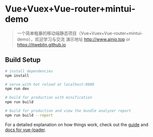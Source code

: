 # Vue+Vuex+Vue-router+mintui-demo

> 一个简单粗暴的移动端静态项目（Vue+Vuex+Vue-router+mintui-demo），欢迎学习与交流
演示地址   http://www.ainio.top   or  https://itweblin.github.io


## Build Setup

``` bash
# install dependencies
npm install

# serve with hot reload at localhost:8080
npm run dev

# build for production with minification
npm run build

# build for production and view the bundle analyzer report
npm run build --report
```

For a detailed explanation on how things work, check out the [guide](http://vuejs-templates.github.io/webpack/) and [docs for vue-loader](http://vuejs.github.io/vue-loader).
